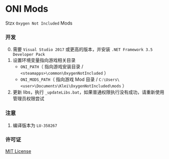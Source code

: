 # ONI Mods
Stzx `Oxygen Not Included` Mods

### 开发

0. 需要 `Visual Studio 2017` 或更高的版本，并安装 `.NET Framework 3.5 Developer Pack`
1. 设置环境变量指向游戏相关目录
    * `ONI_PATH`（ 指向游戏安装目录 / `<steamapps>\common\OxygenNotIncluded` ）
    * `ONI_MODS_PATH`（ 指向游戏 Mod 目录 / `C:\Users\<user>\Documents\Klei\OxygenNotIncluded\mods` ）
2. 更新 libs，执行 `_updateLibs.bat`，如果普通权限执行没有成功，请重新使用管理员权限尝试

### 注意

1. 编译版本为 `LU-358267`

### 许可证

[MIT License](https://github.com/Stzx/ONI-Mods/blob/master/LICENSE)